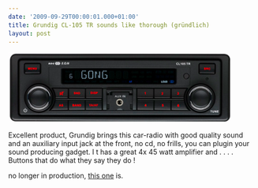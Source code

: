 ```yaml
---
date: '2009-09-29T00:00:01.000+01:00'
title: Grundig CL-105 TR sounds like thorough (gründlich)
layout: post
---
```

 
![grundig](assets/images/grundig.png)

Excellent product, Grundig brings this car-radio with good quality  sound and an auxiliary input jack at the front, no cd, no frills, you  can plugin your sound producing gadget. I t has a great 4x 45 watt  amplifier and . . . . Buttons that do what they say they do !

no longer in production, [this one](?action=view&url=blaupunktdoha) is.